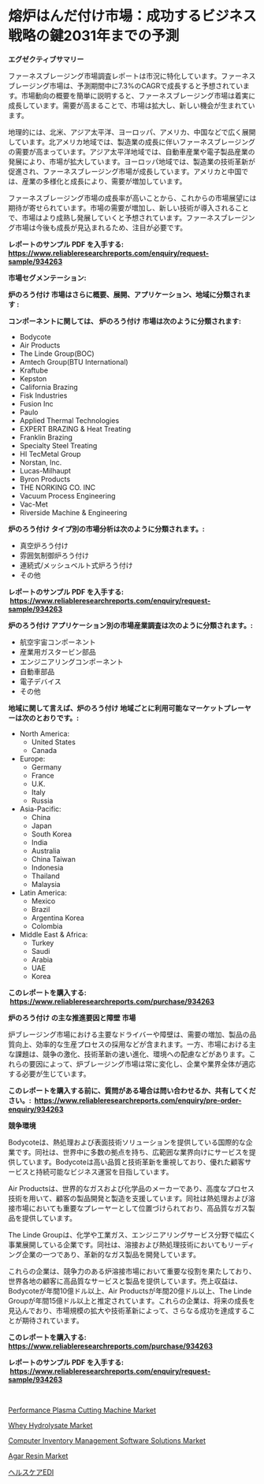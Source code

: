 <p><h1>熔炉はんだ付け市場：成功するビジネス戦略の鍵2031年までの予測</h1></p><p><strong>エグゼクティブサマリー</strong></p>
<p><p>ファーネスブレージング市場調査レポートは市況に特化しています。ファーネスブレージング市場は、予測期間中に7.3%のCAGRで成長すると予想されています。市場動向の概要を簡単に説明すると、ファーネスブレージング市場は着実に成長しています。需要が高まることで、市場は拡大し、新しい機会が生まれています。</p><p>地理的には、北米、アジア太平洋、ヨーロッパ、アメリカ、中国などで広く展開しています。北アメリカ地域では、製造業の成長に伴いファーネスブレージングの需要が高まっています。アジア太平洋地域では、自動車産業や電子製品産業の発展により、市場が拡大しています。ヨーロッパ地域では、製造業の技術革新が促進され、ファーネスブレージング市場が成長しています。アメリカと中国では、産業の多様化と成長により、需要が増加しています。</p><p>ファーネスブレージング市場の成長率が高いことから、これからの市場展望には期待が寄せられています。市場の需要が増加し、新しい技術が導入されることで、市場はより成熟し発展していくと予想されています。ファーネスブレージング市場は今後も成長が見込まれるため、注目が必要です。</p></p>
<p><strong>レポートのサンプル PDF を入手する: <a href="https://www.reliableresearchreports.com/enquiry/request-sample/934263">https://www.reliableresearchreports.com/enquiry/request-sample/934263</a></strong></p>
<p><strong>市場セグメンテーション:</strong></p>
<p><strong> 炉のろう付け 市場はさらに概要、展開、アプリケーション、地域に分類されます :</strong></p>
<p><strong>コンポーネントに関しては、 炉のろう付け 市場は次のように分類されます: &nbsp;</strong></p>
<p><ul><li>Bodycote</li><li>Air Products</li><li>The Linde Group(BOC)</li><li>Amtech Group(BTU International)</li><li>Kraftube</li><li>Kepston</li><li>California Brazing</li><li>Fisk Industries</li><li>Fusion Inc</li><li>Paulo</li><li>Applied Thermal Technologies</li><li>EXPERT BRAZING & Heat Treating</li><li>Franklin Brazing</li><li>Specialty Steel Treating</li><li>HI TecMetal Group</li><li>Norstan, Inc.</li><li>Lucas-Milhaupt</li><li>Byron Products</li><li>THE NORKING CO. INC</li><li>Vacuum Process Engineering</li><li>Vac-Met</li><li>Riverside Machine & Engineering</li></ul></p>
<p><strong> 炉のろう付け タイプ別の市場分析は次のように分類されます。:</strong></p>
<p><ul><li>真空炉ろう付け</li><li>雰囲気制御炉ろう付け</li><li>連続式/メッシュベルト式炉ろう付け</li><li>その他</li></ul></p>
<p><strong>レポートのサンプル PDF を入手する: &nbsp;<a href="https://www.reliableresearchreports.com/enquiry/request-sample/934263">https://www.reliableresearchreports.com/enquiry/request-sample/934263</a></strong></p>
<p><strong> 炉のろう付け アプリケーション別の市場産業調査は次のように分類されます。:</strong></p>
<p><ul><li>航空宇宙コンポーネント</li><li>産業用ガスタービン部品</li><li>エンジニアリングコンポーネント</li><li>自動車部品</li><li>電子デバイス</li><li>その他</li></ul></p>
<p><strong>地域に関して言えば、炉のろう付け 地域ごとに利用可能なマーケットプレーヤーは次のとおりです。:</strong></p>
<p><ul>
    <li>
        North America:
        <ul>
            <li>United States</li>
            <li>Canada</li>
        </ul>
    </li>
    <li>
        Europe:
        <ul>
            <li>Germany</li>
            <li>France</li>
            <li>U.K.</li>
            <li>Italy</li>
            <li>Russia</li>
        </ul>
    </li>
    <li>
        Asia-Pacific:
        <ul>
            <li>China</li>
            <li>Japan</li>
            <li>South Korea</li>
            <li>India</li>
            <li>Australia</li>
            <li>China Taiwan</li>
            <li>Indonesia</li>
            <li>Thailand</li>
            <li>Malaysia</li>
        </ul>
    </li>
    <li>
        Latin America:
        <ul>
            <li>Mexico</li>
            <li>Brazil</li>
            <li>Argentina Korea</li>
            <li>Colombia</li>
        </ul>
    </li>
    <li>
        Middle East & Africa:
        <ul>
            <li>Turkey</li>
            <li>Saudi</li>
            <li>Arabia</li>
            <li>UAE</li>
            <li>Korea</li>
        </ul>
    </li>
    </ul></p>
<p><strong>このレポートを購入する: &nbsp;<a href="https://www.reliableresearchreports.com/purchase/934263">https://www.reliableresearchreports.com/purchase/934263</a></strong></p>
<p><strong>炉のろう付け の主な推進要因と障壁 市場</strong></p>
<p><p>炉ブレージング市場における主要なドライバーや障壁は、需要の増加、製品の品質向上、効率的な生産プロセスの採用などが含まれます。一方、市場における主な課題は、競争の激化、技術革新の速い進化、環境への配慮などがあります。これらの要因によって、炉ブレージング市場は常に変化し、企業や業界全体が適応する必要が生じています。</p></p>
<p><strong>このレポートを購入する前に、質問がある場合は問い合わせるか、共有してください。:&nbsp; <a href="https://www.reliableresearchreports.com/enquiry/pre-order-enquiry/934263">https://www.reliableresearchreports.com/enquiry/pre-order-enquiry/934263</a></strong></p>
<p><strong>競争環境</strong></p>
<p><p>Bodycoteは、熱処理および表面技術ソリューションを提供している国際的な企業です。同社は、世界中に多数の拠点を持ち、広範囲な業界向けにサービスを提供しています。Bodycoteは高い品質と技術革新を重視しており、優れた顧客サービスと持続可能なビジネス運営を目指しています。</p><p>Air Productsは、世界的なガスおよび化学品のメーカーであり、高度なプロセス技術を用いて、顧客の製品開発と製造を支援しています。同社は熱処理および溶接市場においても重要なプレーヤーとして位置づけられており、高品質なガス製品を提供しています。</p><p>The Linde Groupは、化学や工業ガス、エンジニアリングサービス分野で幅広く事業展開している企業です。同社は、溶接および熱処理技術においてもリーディング企業の一つであり、革新的なガス製品を開発しています。</p><p>これらの企業は、競争力のある炉溶接市場において重要な役割を果たしており、世界各地の顧客に高品質なサービスと製品を提供しています。売上収益は、Bodycoteが年間10億ドル以上、Air Productsが年間20億ドル以上、The Linde Groupが年間15億ドル以上と推定されています。これらの企業は、将来の成長を見込んでおり、市場規模の拡大や技術革新によって、さらなる成功を達成することが期待されています。</p></p>
<p><strong>このレポートを購入する: &nbsp; <a href="https://www.reliableresearchreports.com/purchase/934263">https://www.reliableresearchreports.com/purchase/934263</a></strong></p>
<p><strong>レポートのサンプル PDF を入手する: &nbsp;<a href="https://www.reliableresearchreports.com/enquiry/request-sample/934263">https://www.reliableresearchreports.com/enquiry/request-sample/934263</a></strong><strong></strong></p>
<p>&nbsp;</p>
<p><p><a href="https://gamy-alyssum-396.notion.site/Performance-Plasma-Cutting-Machine-Market-Research-Report-Forecasted-for-Period-from-2024-2031-by-f7fe6a82c46a41688e5e3ac16b081fce">Performance Plasma Cutting Machine Market</a></p><p><a href="https://view.publitas.com/reportprime-1/whey-hydrolysate-market-provides-detailed-segmentation-of-this-market-based-on-type-application-and-region-and-forecast-for-the-period-from-2024-2031/">Whey Hydrolysate Market</a></p><p><a href="https://issuu.com/reportprime-2/docs/computer-inventory-management-software-solutions-m">Computer Inventory Management Software Solutions Market</a></p><p><a href="https://view.publitas.com/reportprime-1/agar-resin-market-size-global-industry-overview-market-segmentation-and-forecast-2024-to-2031/">Agar Resin Market</a></p><p><a href="https://medium.com/@ashman753/%E3%83%98%E3%83%AB%E3%82%B9%E3%82%B1%E3%82%A2edi%E5%B8%82%E5%A0%B4%E8%A6%8F%E6%A8%A1%E3%81%AF-%E3%82%B0%E3%83%AD%E3%83%BC%E3%83%90%E3%83%AB%E7%94%A3%E6%A5%AD%E3%81%AB%E3%81%8A%E3%81%91%E3%82%8B%E6%9C%80%E9%81%A9%E3%81%AA%E3%83%9E%E3%83%BC%E3%82%B1%E3%83%86%E3%82%A3%E3%83%B3%E3%82%B0%E3%83%81%E3%83%A3%E3%83%8D%E3%83%AB%E3%82%92%E7%A4%BA%E3%81%97%E3%81%A6%E3%81%84%E3%81%BE%E3%81%99-580afeeb113e">ヘルスケアEDI</a></p></p>